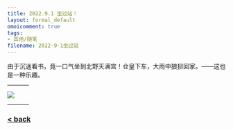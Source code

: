 ```yaml
---
title: 2022.9.1 坐过站！
layout: formal_default
omoicomment: true
tags:
- 其他/随笔
filename: 2022-9-1坐过站
---
```


由于沉迷看书，竟一口气坐到北野天满宫！仓皇下车，大雨中狼狈回家。——这也是一种乐趣。
<hr style="width:50px;text-align:left;margin-left:0">
<img src="https://drive.google.com/thumbnail?id=11_hgVjIHeV7xvtWYVv-BtiB5hv7qiUqk&sz=w1500" />
<hr style="width:50px;text-align:left;margin-left:0">


### [< back](https://wzetto.github.io/wz369.github.io/omoi_main/omoi.html)
